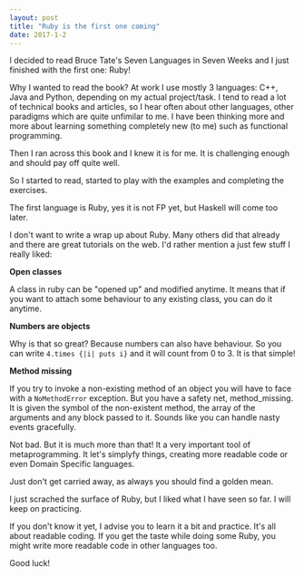 ```yaml
---
layout: post
title: "Ruby is the first one coming"
date: 2017-1-2
---
```


I decided to read Bruce Tate's Seven Languages in Seven Weeks and I just finished with the first one: Ruby!

Why I wanted to read the book? At work I use mostly 3 languages: C++, Java and Python, depending on my actual project/task. I tend to read a lot of technical books and articles, so I hear often about other languages, other paradigms which are quite unfimilar to me. I have been thinking more and more about learning something completely new (to me) such as functional programming.

Then I ran across this book and I knew it is for me. It is challenging enough and should pay off quite well.

So I started to read, started to play with the examples and completing the exercises. 

The first language is Ruby, yes it is not FP yet, but Haskell will come too later.

I don't want to write a wrap up about Ruby. Many others did that already and there are great tutorials on the web. I'd rather mention a just few stuff I really liked:

**Open classes**

A class in ruby can be "opened up" and modified anytime. It means that if you want to attach some behaviour to any existing class, you can do it anytime.

**Numbers are objects**

Why is that so great? Because numbers can also have behaviour. So you can write `4.times {|i| puts i}` and it will count from 0 to 3. It is that simple!

**Method missing**

If you try to invoke a non-existing method of an object you will have to face with a `NoMethodError` exception. But you have a safety net, method_missing. It is given the symbol of the non-existent method, the array of the arguments and any block passed to it. Sounds like you can handle nasty events gracefully.

Not bad. But it is much more than that! It a very important tool of metaprogramming. It let's simplyfy things, creating more readable code or even Domain Specific languages.

Just don't get carried away, as always you should find a golden mean.

I just scrached the surface of Ruby, but I liked what I have seen so far. I will keep on practicing.

If you don't know it yet, I advise you to learn it a bit and practice. It's all about readable coding. If you get the taste while doing some Ruby, you might write more readable code in other languages too.

Good luck!
